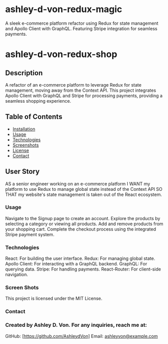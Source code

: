 
# ashley-d-von-redux-magic
A sleek e-commerce platform refactor using Redux for state management and Apollo Client with GraphQL. Featuring Stripe integration for seamless payments.
# **ashley-d-von-redux-shop**

## Description

A refactor of an e-commerce platform to leverage Redux for state management, moving away from the Context API. This project integrates Apollo Client with GraphQL and Stripe for processing payments, providing a seamless shopping experience. 

## Table of Contents
- [Installation](#installation)
- [Usage](#usage)
- [Technologies](#technologies)
- [Screenshots](#screenshots)
- [License](#license)
- [Contact](#contact)

## User Story

AS a senior engineer working on an e-commerce platform I WANT my platform to use Redux to manage global state instead of the Context API SO THAT my website's state management is taken out of the React ecosystem.

### Usage

Navigate to the Signup page to create an account.
Explore the products by selecting a category or viewing all products.
Add and remove products from your shopping cart.
Complete the checkout process using the integrated Stripe payment system.



### Technologies

React: For building the user interface.
Redux: For managing global state.
Apollo Client: For interacting with a GraphQL backend.
GraphQL: For querying data.
Stripe: For handling payments.
React-Router: For client-side navigation.


### Screen Shots

This project is licensed under the MIT License.

### Contact

### Created by Ashley D. Von. For any inquiries, reach me at:

GitHub: [https://github.com/AshleydVon]
Email: ashleyvon@example.com